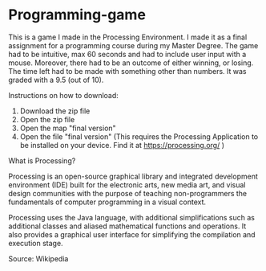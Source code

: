 # Programming-game

This is a game I made in the Processing Environment. 
I made it as a final assignment for a programming course during my Master Degree. 
The game had to be intuitive, max 60 seconds and had to include user input with a mouse. 
Moreover, there had to be an outcome of either winning, or losing. 
The time left had to be made with something other than numbers. 
It was graded with a 9.5 (out of 10).

Instructions on how to download:
1. Download the zip file
2. Open the zip file
3. Open the map "final version"
4. Open the file "final version" (This requires the Processing Application to be installed on your device. Find it at https://processing.org/ )

What is Processing? 

Processing is an open-source graphical library and integrated development environment (IDE) built for the electronic arts, new media art, and visual design communities with the purpose of teaching non-programmers the fundamentals of computer programming in a visual context.

Processing uses the Java language, with additional simplifications such as additional classes and aliased mathematical functions and operations. It also provides a graphical user interface for simplifying the compilation and execution stage.

Source: Wikipedia
